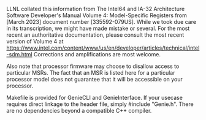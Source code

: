 LLNL collated this information from The Intel64 and IA-32 Architecture Software Developer's Manual Volume 4: Model-Specific Registers from [March 2023] document number [335592-079US].
While we took due care in its transcription, we might have made mistake or several. For the most recent an authoritative documentation, please consult the most recent version of Volume 4 at https://www.intel.com/content/www/us/en/developer/articles/technical/intel-sdm.html Corrections and amplifications are most welcome.

Also note that processor firmware may choose to disallow access to particular MSRs. The fact that an MSR is listed here for a particular processor model does not guarantee that it will be accessible on your processor.

Makefile is provided for GenieCLI and GenieInterface. If your usecase requires direct linkage to the header file, simply #include "Genie.h". There are no dependencies beyond a compatible C++ compiler.

